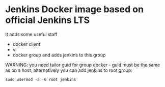 # Jenkins Docker image based on official Jenkins LTS 

It adds some useful staff

- docker client
- vi 
- docker group and adds jenkins to this group

WARNING: you need tailor guid for group docker - guid must be the same as on a host, alternatively you can add jenkins to root group:

`sudo usermod -a -G root jenkins`
